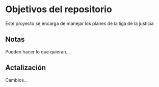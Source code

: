 # Objetivos del repositorio

Este proyecto se encarga de manejar los planes de la liga de la justicia


## Notas
Pueden hacer lo que quieran...

## Actalización
Cambios...
